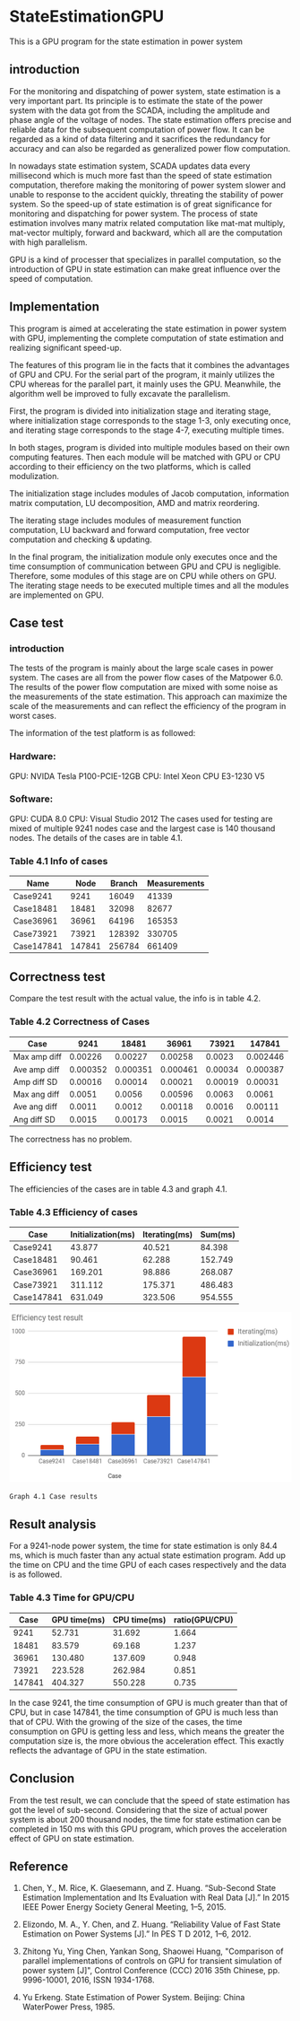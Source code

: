 # StateEstimationGPU
This is a GPU program for the state estimation in power system

## introduction

For the monitoring and dispatching of power system, state estimation is a very important part. Its principle is to estimate the state of the power system with the data got from the SCADA, including the amplitude and phase angle of the voltage of nodes. The state estimation offers precise and reliable data for the subsequent computation of power flow. It can be regarded as a kind of data filtering and it sacrifices the redundancy for accuracy and can also be regarded as generalized power flow computation.

In nowadays state estimation system, SCADA updates data every millisecond which is much more fast than the speed of state estimation computation, therefore making the monitoring of power system slower and unable to response to the accident quickly, threating the stability of power system. So the speed-up of state estimation is of great significance for monitoring and dispatching for power system.
The process of state estimation involves many matrix related computation like mat-mat multiply, mat-vector multiply, forward and backward, which all are the computation with high parallelism. 

GPU is a kind of processer that specializes in parallel computation, so the introduction of GPU in state estimation can make great influence over the speed of computation.

## Implementation
This program is aimed at accelerating the state estimation in power system with GPU, implementing the complete computation of state estimation and realizing significant speed-up.

The features of this program lie in the facts that it combines the advantages of GPU and CPU. For the serial part of the program, it mainly utilizes the CPU whereas for the parallel part, it mainly uses the GPU. Meanwhile, the algorithm well be improved to fully excavate the parallelism.

First, the program is divided into initialization stage and iterating stage, where initialization stage corresponds to the stage 1-3, only executing once, and iterating stage corresponds to the stage 4-7, executing multiple times.

In both stages, program is divided into multiple modules based on their own computing features. Then each module will be matched with GPU or CPU according to their efficiency on the two platforms, which is called modulization.

The initialization stage includes modules of Jacob computation, information matrix computation, LU decomposition, AMD and matrix reordering.

The iterating stage includes modules of measurement function computation, LU backward and forward computation, free vector computation and checking & updating.

In the final program, the initialization module only executes once and the time consumption of communication between GPU and CPU is negligible. Therefore, some modules of this stage are on CPU while others on GPU. The iterating stage needs to be executed multiple times and all the modules are implemented on GPU.

## Case test
### introduction

The tests of the program is mainly about the large scale cases in power system. The cases are all from the power flow cases of the Matpower 6.0. The results of the power flow computation are mixed with some noise as the measurements of the state estimation. This approach can maximize the scale of the measurements and can reflect the efficiency of the program in worst cases.

The information of the test platform is as followed:
### Hardware:
GPU: NVIDA Tesla P100-PCIE-12GB
CPU: Intel Xeon CPU E3-1230 V5
### Software:
GPU: CUDA 8.0
CPU: Visual Studio 2012
The cases used for testing are mixed of multiple 9241 nodes case and the largest case is 140 thousand nodes. The details of the cases are in table 4.1.
### Table 4.1 Info of cases

|   Name   | Node | Branch | Measurements |
| -------- | ---- | ------ | ------------- |
| Case9241 | 9241  | 16049  | 41339       |
| Case18481 | 18481 | 32098  | 82677       |
| Case36961 | 36961 | 64196  | 165353      |
| Case73921 | 73921 | 128392 | 330705      |
| Case147841 | 147841| 256784 | 661409      |

## Correctness test
Compare the test result with the actual value, the info is in table 4.2.
 
### Table 4.2 Correctness of Cases
| Case | 9241 | 18481 | 36961 | 73921 | 147841 |
| -- | -- | -- | -- | -- | -- |
| Max amp diff | 0.00226 | 0.00227 | 0.00258 | 0.0023 | 0.002446 |
| Ave amp diff | 0.000352 | 0.000351 | 0.000461 | 0.00034 | 0.000387 |
| Amp diff SD | 0.00016 | 0.00014 | 0.00021 | 0.00019 | 0.00031 |
| Max ang diff | 0.0051 | 0.0056 | 0.00596 | 0.0063 | 0.0061 |
| Ave ang diff | 0.0011 | 0.0012 | 0.00118 | 0.0016 | 0.00111 |
| Ang diff SD | 0.0015 | 0.00173 | 0.0015 | 0.0021 | 0.0014 |
 
The correctness has no problem.

## Efficiency test

The efficiencies of the cases are in table 4.3 and graph 4.1.
### Table 4.3 Efficiency of cases
| Case|Initialization(ms)|Iterating(ms)|Sum(ms)|
|--|--|--|--|
| Case9241|43.877|40.521|84.398|
| Case18481|90.461|62.288|152.749|
| Case36961|169.201|98.886|268.087|
| Case73921|311.112|175.371|486.483|
| Case147841|631.049|323.506|954.555|
 
 ![image](https://github.com/linm13/StateEstimationGPU/blob/master/src/test_result.png)
 
    Graph 4.1 Case results

## Result analysis

For a 9241-node power system, the time for state estimation is only 84.4 ms, which is much faster than any actual state estimation program.
Add up the time on CPU and the time GPU of each cases respectively and the data is as followed.

### Table 4.3 Time for GPU/CPU

| Case|GPU time(ms)|CPU time(ms)|ratio(GPU/CPU)|
| -- | -- | -- | -- |
| 9241|52.731|31.692|1.664|
| 18481|83.579|69.168|1.237|
| 36961|130.480|137.609|0.948|
| 73921|223.528|262.984|0.851|
| 147841|404.327|550.228|0.735|
 
In the case 9241, the time consumption of GPU is much greater than that of CPU, but in case 147841, the time consumption of GPU is much less than that of CPU. With the growing of the size of the cases, the time consumption on GPU is getting less and less, which means the greater the computation size is, the more obvious the acceleration effect. This exactly reflects the advantage of GPU in the state estimation.

## Conclusion

From the test result, we can conclude that the speed of state estimation has got the level of sub-second. Considering that the size of actual power system is about 200 thousand nodes, the time for state estimation can be completed in 150 ms with this GPU program, which proves the acceleration effect of GPU on state estimation. 

## Reference

1. Chen, Y., M. Rice, K. Glaesemann, and Z. Huang. “Sub-Second State Estimation Implementation and Its Evaluation with Real Data [J].” In 2015 IEEE Power Energy Society General Meeting, 1–5, 2015.

2. Elizondo, M. A., Y. Chen, and Z. Huang. “Reliability Value of Fast State Estimation on Power Systems [J].” In PES T D 2012, 1–6, 2012.

3. Zhitong Yu, Ying Chen, Yankan Song, Shaowei Huang, "Comparison of parallel implementations of controls on GPU for transient simulation of power system [J]", Control Conference (CCC) 2016 35th Chinese, pp. 9996-10001, 2016, ISSN 1934-1768.

4. Yu Erkeng. State Estimation of Power System. Beijing: China WaterPower Press, 1985.
  
